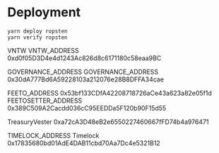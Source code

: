 # Deployment

```
yarn deploy ropsten
yarn verify ropsten
```

VNTW
VNTW_ADDRESS 0xd0f05D3D4e4d1243Ac826d8c6171180c58eaa9BC

GOVERNANCE_ADDRESS
GOVERNANCE_ADDRESS 0x30dA777Bd6A59228103a212076e28B8DFFA34cae

FEETO_ADDRESS 0x53bf133CDfA42208718726aCe43a623a82e05f1d
FEETOSETTER_ADDRESS 0x389C509A2Cacdd036cC95EEDDa5F120b90F15d55

TreasuryVester 0xa72cA3D48eB2e6550227460667fFD74b4a976471

TIMELOCK_ADDRESS
Timelock 0x17835680bd01AdE4DAB11cbd70Aa7Dc4e5321B12

